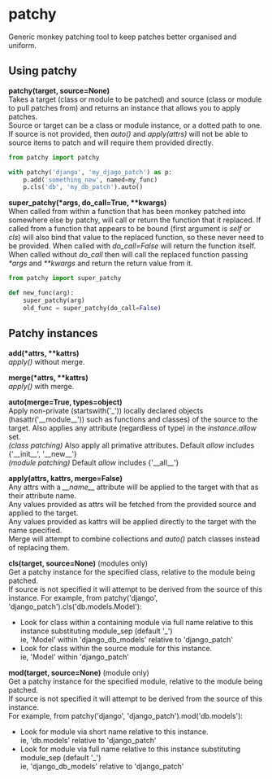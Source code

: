 # patchy

Generic monkey patching tool to keep patches better organised and uniform.


## Using patchy

**patchy(target, source=None)**  
Takes a target (class or module to be patched) and source (class or module to pull patches from) and returns an instance that allows you to apply patches.  
Source or target can be a class or module instance, or a dotted path to one.
If source is not provided, then _auto()_ and _apply(attrs)_ will not be able to source items to patch and will require them provided directly.

```python
from patchy import patchy

with patchy('django', 'my_djago_patch') as p:
    p.add('something_new', named=my_func)
    p.cls('db', 'my_db_patch').auto()
```    

**super_patchy(\*args, do_call=True, \*\*kwargs)**  
When called from within a function that has been monkey patched into somewhere else by patchy, will call or return the function that it replaced. If called from a function that appears to be bound (first argument is _self_ or _cls_) will also bind that value to the replaced function, so these never need to be provided.
When called with _do_call=False_ will return the function itself.
When called without _do_call_ then will call the replaced function passing _\*args_ and _\*\*kwargs_ and return the return value from it.

```python
from patchy import super_patchy

def new_func(arg):
    super_patchy(arg)
    old_func = super_patchy(do_call=False)
```


## Patchy instances

**add(\*attrs, \*\*kattrs)**  
_apply()_ without merge.

**merge(\*attrs, \*\*kattrs)**  
_apply()_ with merge.

**auto(merge=True, types=object)**  
Apply non-private (startswith('\_')) locally declared objects (hasattr('\_\_module__')) such as functions and classes) of the source to the target. Also applies any attribute (regardless of type) in the _instance.allow_ set.  
_(class patching)_ Also apply all primative attributes. Default _allow_ includes {'\_\_init__', '\_\_new__'}  
_(module patching)_ Default _allow_ includes {'\_\_all__'}

**apply(attrs, kattrs, merge=False)**  
Any attrs with a *\_\_name__* attribute will be applied to the target with that as their attribute name.  
Any values provided as attrs will be fetched from the provided source and applied to the target.  
Any values provided as kattrs will be applied directly to the target with the name specified.  
Merge will attempt to combine collections and _auto()_ patch classes instead of replacing them.

**cls(target, source=None)** (modules only)  
Get a patchy instance for the specified class, relative to the module being patched.  
If source is not specified it will attempt to be derived from the source of this instance.
For example, from patchy('django', 'django_patch').cls('db.models.Model'):
 * Look for class within a containing module via full name relative to this instance substituting module_sep (default '\_')  
 ie, 'Model' within 'django_db_models' relative to 'django_patch'
 * Look for class within the source module for this instance.  
 ie, 'Model' within 'django_patch'

**mod(target, source=None)** (module only)  
Get a patchy instance for the specified module, relative to the module being patched.  
If source is not specified it will attempt to be derived from the source of this instance.  
For example, from patchy('django', 'django_patch').mod('db.models'):
 * Look for module via short name relative to this instance.  
 ie, 'db.models' relative to 'django_patch'
 * Look for module via full name relative to this instance substituting module_sep (default '\_')  
 ie, 'django_db_models' relative to 'django_patch'

